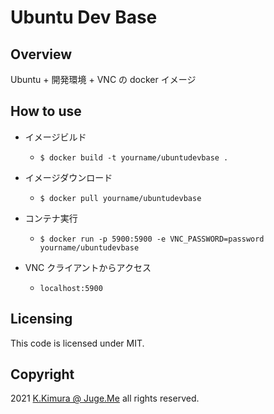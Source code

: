 # Ubuntu Dev Base


## Overview

Ubuntu + 開発環境 + VNC の docker イメージ


## How to use

- イメージビルド

  - `$ docker build -t yourname/ubuntudevbase .`


- イメージダウンロード

  - `$ docker pull yourname/ubuntudevbase`

- コンテナ実行

  - `$ docker run -p 5900:5900 -e VNC_PASSWORD=password yourname/ubuntudevbase`

- VNC クライアントからアクセス

  - `localhost:5900`



## Licensing

This code is licensed under MIT.


## Copyright

2021  [K.Kimura @ Juge.Me](https://github.com/dotnsf) all rights reserved.
